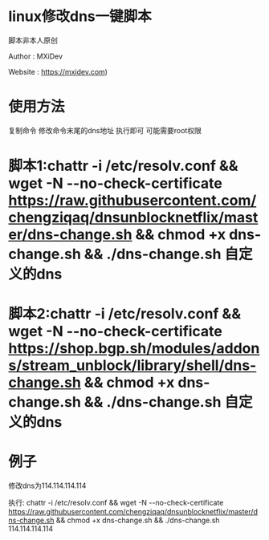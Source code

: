 # linux修改dns一键脚本

脚本非本人原创

Author : MXiDev

Website : https://mxidev.com)

# 使用方法
复制命令 修改命令末尾的dns地址 执行即可 可能需要root权限

# 脚本1:chattr -i /etc/resolv.conf && wget -N --no-check-certificate https://raw.githubusercontent.com/chengziqaq/dnsunblocknetflix/master/dns-change.sh && chmod +x dns-change.sh && ./dns-change.sh 自定义的dns

# 脚本2:chattr -i /etc/resolv.conf && wget -N --no-check-certificate https://shop.bgp.sh/modules/addons/stream_unblock/library/shell/dns-change.sh && chmod +x dns-change.sh && ./dns-change.sh 自定义的dns


# 例子
修改dns为114.114.114.114

执行:
chattr -i /etc/resolv.conf && wget -N --no-check-certificate https://raw.githubusercontent.com/chengziqaq/dnsunblocknetflix/master/dns-change.sh && chmod +x dns-change.sh && ./dns-change.sh 114.114.114.114
